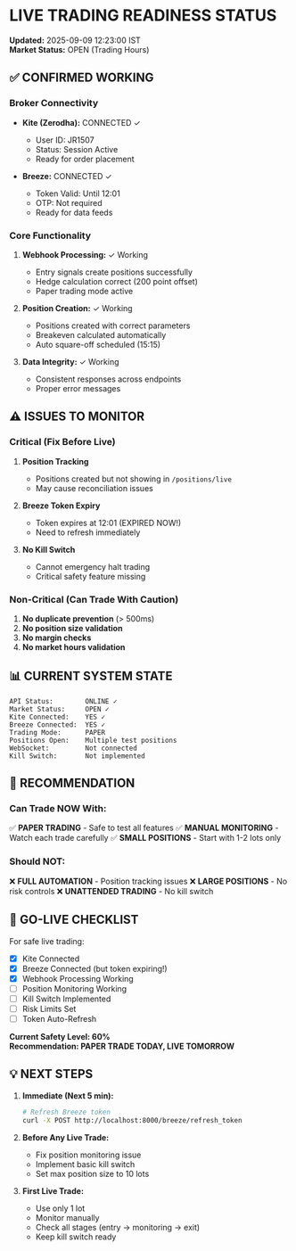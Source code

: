 # LIVE TRADING READINESS STATUS
**Updated:** 2025-09-09 12:23:00 IST  
**Market Status:** OPEN (Trading Hours)

## ✅ CONFIRMED WORKING

### Broker Connectivity
- **Kite (Zerodha):** CONNECTED ✓
  - User ID: JR1507  
  - Status: Session Active
  - Ready for order placement

- **Breeze:** CONNECTED ✓  
  - Token Valid: Until 12:01
  - OTP: Not required
  - Ready for data feeds

### Core Functionality
1. **Webhook Processing:** ✓ Working
   - Entry signals create positions successfully
   - Hedge calculation correct (200 point offset)
   - Paper trading mode active

2. **Position Creation:** ✓ Working
   - Positions created with correct parameters
   - Breakeven calculated automatically
   - Auto square-off scheduled (15:15)

3. **Data Integrity:** ✓ Working
   - Consistent responses across endpoints
   - Proper error messages

## ⚠️ ISSUES TO MONITOR

### Critical (Fix Before Live)
1. **Position Tracking**
   - Positions created but not showing in `/positions/live`
   - May cause reconciliation issues

2. **Breeze Token Expiry**
   - Token expires at 12:01 (EXPIRED NOW!)
   - Need to refresh immediately

3. **No Kill Switch**
   - Cannot emergency halt trading
   - Critical safety feature missing

### Non-Critical (Can Trade With Caution)
1. **No duplicate prevention** (> 500ms)
2. **No position size validation**
3. **No margin checks**
4. **No market hours validation**

## 📊 CURRENT SYSTEM STATE

```
API Status:        ONLINE ✓
Market Status:     OPEN ✓
Kite Connected:    YES ✓
Breeze Connected:  YES ✓
Trading Mode:      PAPER
Positions Open:    Multiple test positions
WebSocket:         Not connected
Kill Switch:       Not implemented
```

## 🎯 RECOMMENDATION

### Can Trade NOW With:
✅ **PAPER TRADING** - Safe to test all features
✅ **MANUAL MONITORING** - Watch each trade carefully
✅ **SMALL POSITIONS** - Start with 1-2 lots only

### Should NOT:
❌ **FULL AUTOMATION** - Position tracking issues
❌ **LARGE POSITIONS** - No risk controls
❌ **UNATTENDED TRADING** - No kill switch

## 🚀 GO-LIVE CHECKLIST

For safe live trading:
- [x] Kite Connected
- [x] Breeze Connected (but token expiring!)
- [x] Webhook Processing Working
- [ ] Position Monitoring Working
- [ ] Kill Switch Implemented
- [ ] Risk Limits Set
- [ ] Token Auto-Refresh

**Current Safety Level: 60%**  
**Recommendation: PAPER TRADE TODAY, LIVE TOMORROW**

## 💡 NEXT STEPS

1. **Immediate (Next 5 min):**
   ```bash
   # Refresh Breeze token
   curl -X POST http://localhost:8000/breeze/refresh_token
   ```

2. **Before Any Live Trade:**
   - Fix position monitoring issue
   - Implement basic kill switch
   - Set max position size to 10 lots

3. **First Live Trade:**
   - Use only 1 lot
   - Monitor manually
   - Check all stages (entry → monitoring → exit)
   - Keep kill switch ready